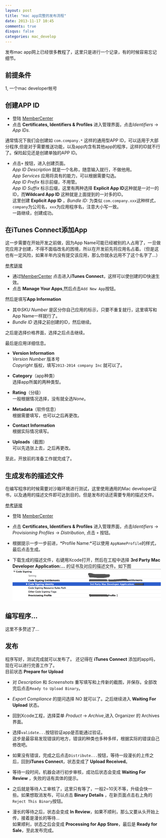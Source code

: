 ```yaml
---
layout: post
title: "mac app完整的发布流程"
date: 2013-11-17 10:45
comments: true
disqus: false
categories: mac_develop
---
```

发布mac app网上已经很多教程了，这里只是进行一个记录，有的时候容易忘记细节。

## 前提条件
1, 一个mac developer帐号
<!-- more -->
## 创建APP ID

* 登陆 [MemberCenter](https://developer.apple.com/membercenter)
* 点击 **Certificates, Identifiers & Profiles** 进入管理界面，点击*Identifiers* -> *App IDs*.

通常情况下我们会创建如 `com.company.*` 这样的通用型APP ID，可以适用于大部分程序,但是对于需要推送功能，以及app内含有其他app的程序，这样的ID就不行了。保险起见还是创建单独的APP ID。

* 点击`+` 按钮，进入创建页面。   
  *App ID Description* 就是一个名称，随意输入就行，不做他用。   
  *App Services* 应用将具有的能力，可以根据需要勾选。   
  *App ID Prefix* 标示前缀，不用管。   
  *App ID Suffix* 标示后缀，这里有两种选择 **Explicit App ID**这种就是一对一的ID，而**Wildcard App ID** 这种就是上面提到的一对多的ID。   
  这里创建 **Explicit App ID** ，*Bundle ID:* 为类似 `com.company.xxx`这种样式，`company`为公司名，`xxx`为应用程序名，注意大小写一致。   
 一路继续，创建成功。
 
## 在iTunes Connect添加App
这一步需要在开始开发之前做，因为App Name可能已经被别的人占用了，一旦做完应用才创建，不得不面临改名的困境，所以在开发前先将应用名占着。（但是这也有一定风险，如果半年内没有提交该应用，那么你就永远用不了这个名字了...）   

[参考链接](http://my.oschina.net/joanfen/blog/133642)   

* 通过[MemberCenter](https://developer.apple.com/membercenter) 点击进入**iTunes Connect**，这样可以使创建的ID快速生效。   
* 点击 **Manage Your Apps**,然后点击`Add New App`按钮。

然后是填写**App Information**  
 
  * 其中*SKU Number* 是区分你自己应用的标示，只要不重复就行，这里填写和App Name一样就行了。   
  * *Bundle ID* 选择之前创建的ID，然后继续。
  
之后是选择价格界面，选择之后点击继续。   

 最后是应用详细信息。 
    
* **Version Information**   
   *Version Number*  版本号   
   *Copyright*  版权，填写`2013-2014 company Inc` 就可以了。   
   
* **Category**（app种类）   
  选择app所属的两种类型。
  
* **Rating**（分级）   
  一般根据情况选择，没有就全选*None*。
  
* **Metadata**（软件信息）   
  根据需要填写，也可以之后再更改。
  
* **Contact Information**   
  根据实际情况填写。
  
* **Uploads**（截图）   
  可以先选张上去，之后再更改。

至此，开放前的准备工作就完成了。


## 生成发布的描述文件
在编写程序的时候需要对沙箱环境进行测试，这里使用通用的Mac developer证书，以及通用的描述文件即可达到目的。但是发布的话还需要专用的描述文件。

[参考链接](http://my.oschina.net/joanfen/blog/133624)    

* 登陆 [MemberCenter](https://developer.apple.com/membercenter)

* 点击 **Certificates, Identifiers & Profiles** 进入管理界面，点击*Identifiers* -> *Provisioning Profiles* -> *Distribution*, 点击 `+` 按钮。

* 根据提示一步一步前进，*Profile Name:*可以使用 `AppNameProfile`的样式，最后点击生成。

* 下载生成的描述文件，右键用Xcode打开，然后在工程中选择 **3rd Party Mac Developer Application:...** 的证书及对应的描述文件。如下图   
![temp](/images/2013/11/18/code_sign.png)    

## 编写程序...
这里不多赘述了...

## 发布
程序写好，测试完成就可以发布了。
还记得在 **iTunes Connect** 添加的app吗，现在可以进行完善工作了。   
目前状态 **Prepare for Upload**

* 对 *Description* 和 *Screenshots* 重写填写和上传新的截图，并保存。全部改完后点击`Ready to Upload Binary`。

* *Export Compliance* 的提问选择 NO 就可以了。之后继续进入 **Waiting For Upload** 状态。

* 回到Xcode工程，选择菜单 *Product* -> *Archive*,进入 Organizer 的 Archives 界面。

* 选择`validate...`按钮验证app是否能通过验证。   
  这步是最容易发现错误的地方，错误的种类也多种多样，根据实际的错误自己修改吧。 
    
* 如果没有错误，完成之后点击`Distribute...`按钮，等待一段漫长的上传之后，回到**iTunes Connect**，状态变成了 **Upload Received**。

* 等待一段时间，机器会进行初步审核，成功后状态会变成 **Waiting For Review** ，失败的话有具体的提示。

* 之后就是等待人工审核了，这里只有等了，一般2~10天不等，升级会快一些。如果想取消发布，可以点击 **Binary Details** ，在新页面点击右上角的 `Reject This Binary`按钮。

* 漫长的等待之后，状态会变成 **In Review**，如果不顺利，那么又要从头开始上传，接着是漫长的等待...   
  如果顺利，状态之后会变成 **Processing for App Store**，最后是 **Ready for Sale**，至此发布完成。

  
